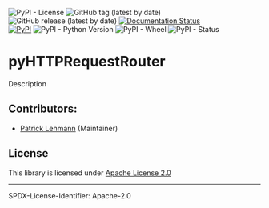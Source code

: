 ![PyPI - License](https://img.shields.io/pypi/l/pyHTTPRequestRouter)
![GitHub tag (latest by date)](https://img.shields.io/github/v/tag/Paebbels/pyHTTPRequestRouter) 
![GitHub release (latest by date)](https://img.shields.io/github/v/release/Paebbels/pyHTTPRequestRouter)
[![Documentation Status](https://readthedocs.org/projects/pyhttprequestrouter/badge/?version=latest)](https://pyhttprequestrouter.readthedocs.io/en/latest/?badge=latest)      
[![PyPI](https://img.shields.io/pypi/v/pyHTTPRequestRouter)](https://pypi.org/project/pyHTTPRequestRouter/)
![PyPI - Python Version](https://img.shields.io/pypi/pyversions/pyHTTPRequestRouter)
![PyPI - Wheel](https://img.shields.io/pypi/wheel/pyHTTPRequestRouter)
![PyPI - Status](https://img.shields.io/pypi/status/pyHTTPRequestRouter)

# pyHTTPRequestRouter

Description


## Contributors:

* [Patrick Lehmann](https://github.com/Paebbels) (Maintainer)


## License

This library is licensed under [Apache License 2.0](LICENSE.md)

-------------------------

SPDX-License-Identifier: Apache-2.0
